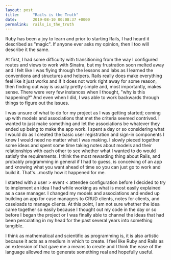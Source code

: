 ```yaml
---
layout: post
title:      "Rails is the Truth"
date:       2019-08-10 00:08:37 +0000
permalink:  rails_is_the_truth
---
```



Ruby has been a joy to learn and prior to starting Rails, I had heard it described as "magic".  If anyone ever asks my opinion, then I too will describe it the same.

At first, I had some difficulty with transitioning from the way I configured routes and views to work with Sinatra, but my frustration soon melted away and I felt like I was flying through the lessons and labs as I learned the conventions and structures and helpers.  Rails really does make everything feel like it just works and if it does not work right away for some reason, then finding out way is usually pretty simple and, most importantly, makes sense.  There were very few instances when I thought, "why is this happening?" And even when I did, I was able to work backwards through things to figure out the issues.

I was unsure of what to do for my project as I was getting started; coming up with models and associations that met the criteria seemed contrived.  I wanted to just make something and let the associations be whatever they ended up being to make the app work.  I spent a day or so considering what I would do as I created the basic user registration and sign-in components I knew I would need no matter what I was making.  I slowly pieced together some ideas and spent some time taking notes about models and their relationships with each other to see whether what I wanted to do would satisfy the requirements.  I think the most rewarding thing about Rails, and probably programming in general if I had to guess, is conceiving of an app and knowing what you want ahead of time so you can just go to work and build it.  That's...mostly how it happened for me.

I started with a user > event < attendee configuration before I decided to try to implement an idea I had while working as what is most easily explained as a case manager.  I changed my models and associations and ended up building an app for case managers to CRUD clients, notes for clients, and caseloads to manage clients.  At this point, I am not sure whether the idea came together so easily because I thought out my code in the day or so before I began the project or I was finally able to channel the ideas that had been percolating in my head for the past several years into something tangible.

I think as mathematical and scientific as programming is, it is also artistic because it acts as a medium in which to create.  I feel like Ruby and Rails as an extension of that gave me a means to create and I think the ease of the language allowed me to generate something real and hopefully useful.
